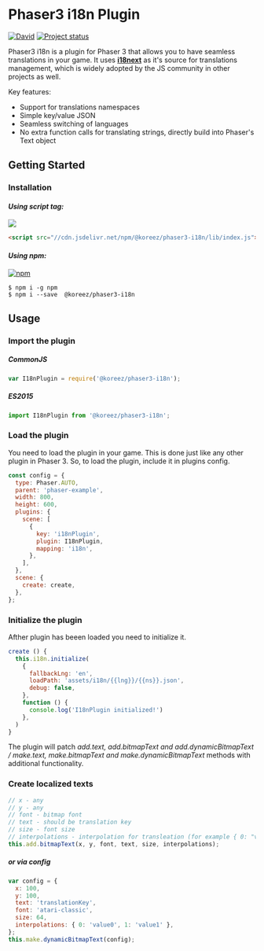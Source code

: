 # Phaser3 i18n Plugin

[![David](https://david-dm.org/koreezgames/phaser3-i18n-plugin.svg)]() [![Project status](https://img.shields.io/badge/status-active-brightgreen.svg)](#status)

Phaser3 i18n is a plugin for Phaser 3 that allows you to have seamless translations in your game. It uses **[i18next](https://github.com/i18next/i18next)** as it's source for translations management, which is widely adopted by the JS community in other projects as well.

Key features:

- Support for translations namespaces
- Simple key/value JSON
- Seamless switching of languages
- No extra function calls for translating strings, directly build into Phaser's Text object

## Getting Started

### Installation

#### **_Using script tag:_**

[![](https://data.jsdelivr.com/v1/package/npm/@koreez/phaser3-i18n/badge?style=rounded)](https://www.jsdelivr.com/package/npm/@koreez/phaser3-i18n/lib/index.js)

```html
<script src="//cdn.jsdelivr.net/npm/@koreez/phaser3-i18n/lib/index.js"></script>
```

#### **_Using npm:_**

[![npm](https://img.shields.io/npm/dt/@koreez/phaser3-i18n.svg)](https://www.npmjs.com/package/@koreez/phaser3-i18n)

```shell
$ npm i -g npm
$ npm i --save  @koreez/phaser3-i18n
```

## Usage

### Import the plugin

##### **_CommonJS_**

```javascript
var I18nPlugin = require('@koreez/phaser3-i18n');
```

##### **_ES2015_**

```javascript
import I18nPlugin from '@koreez/phaser3-i18n';
```

### Load the plugin

You need to load the plugin in your game. This is done just like any other plugin in Phaser 3.
So, to load the plugin, include it in plugins config.

```javascript
const config = {
  type: Phaser.AUTO,
  parent: 'phaser-example',
  width: 800,
  height: 600,
  plugins: {
    scene: [
      {
        key: 'i18nPlugin',
        plugin: I18nPlugin,
        mapping: 'i18n',
      },
    ],
  },
  scene: {
    create: create,
  },
};
```

### Initialize the plugin

Afther plugin has beeen loaded you need to initialize it.

```javascript
create () {
  this.i18n.initialize(
    {
      fallbackLng: 'en',
      loadPath: 'assets/i18n/{{lng}}/{{ns}}.json',
      debug: false,
    },
    function () {
      console.log('I18nPlugin initialized!')
    },
  )
}
```

The plugin will patch _add.text, add.bitmapText and add.dynamicBitmapText / make.text, make.bitmapText and make.dynamicBitmapText_ methods with additional functionality.

### Create localized texts

```javascript
// x - any
// y - any
// font - bitmap font
// text - should be translation key
// size - font size
// interpolations - interpolation for transleation (for example { 0: "value0", 1: "value1" }), note this is not required parametr
this.add.bitmapText(x, y, font, text, size, interpolations);
```

##### **_or via config_**

```javascript
var config = {
  x: 100,
  y: 100,
  text: 'translationKey',
  font: 'atari-classic',
  size: 64,
  interpolations: { 0: 'value0', 1: 'value1' },
};
this.make.dynamicBitmapText(config);
```
